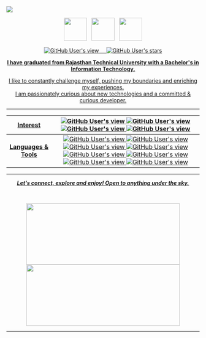 <img src="https://github.com/ayushi25jaiswal/ayushi-blog/assets/56766678/d93cdd74-6a85-4fd0-8b36-8f91d331e962">

<p align="center">
<a href="https://github.com/ayushi25jaiswal"><img src="https://d33wubrfki0l68.cloudfront.net/a040d3fe135a512291b3bcab94c329c590e5c275/a2511/images/github-octocat.svg" width="60" height="60"></a>&nbsp;&nbsp;&nbsp;<a href="https://www.linkedin.com/in/ayushi-jaiswal-69804a216/"><img src="https://cdn4.iconfinder.com/data/icons/social-messaging-ui-color-shapes-2-free/128/social-linkedin-circle-512.png" width="60" height="60"></a>&nbsp;&nbsp;&nbsp;<a href="https://ayushi25.hashnode.dev/"><img src="https://github.com/ayushi25jaiswal/ayushi-blog/assets/56766678/d77104da-2b4d-4b34-a7e2-cefa53db3987" width="60" height="60">
</p>

<p align="center">
  <img alt="GitHub User's view" src="https://komarev.com/ghpvc/?username=ayushi25jaiswal">&nbsp;&nbsp;&nbsp;&nbsp;
  <img alt="GitHub User's stars" src="https://img.shields.io/github/stars/ayushi25jaiswal?color=yellow&label=%20Stars%20">
</p>


<p align = "center"><b>
I have graduated from Rajasthan Technical University with a Bachelor's in Information Technology.</b>
</p>

<p align = "center">
I like to constantly challenge myself, pushing my boundaries and enriching my experiences. <br>I am passionately curious about new technologies and a committed & curious developer. 
</p>

---

| Interest | <img alt="GitHub User's view" src="https://img.shields.io/badge/%20-Web%20Development-%23C05CD4?style=for-the-badge"> <img alt="GitHub User's view" src="https://img.shields.io/badge/%20-Web%203-%23AA52BC?style=for-the-badge"> <img alt="GitHub User's view" src="https://img.shields.io/badge/%20-BlockChain-%239547A5?style=for-the-badge"> <img alt="GitHub User's view" src="https://img.shields.io/badge/%20-Full%20Stack-%23803D8D?style=for-the-badge"> |
| :---: | :---: |
| <b>Languages & Tools</b>    | <img alt="GitHub User's view" src="https://img.shields.io/badge/%20-C%2B%2B-%23FFEA61?style=for-the-badge"> <img alt="GitHub User's view" src="https://img.shields.io/badge/%20-Python-%23FFDD3C?style=for-the-badge"> <img alt="GitHub User's view" src="https://img.shields.io/badge/%20-JAVASCRIPT-%23E08307?style=for-the-badge"> <img alt="GitHub User's view" src="https://img.shields.io/badge/%20-NodeJs-%23F55301?style=for-the-badge"> <img alt="GitHub User's view" src="https://img.shields.io/badge/%20-React-%23DE4B00?style=for-the-badge"> <img alt="GitHub User's view" src="https://img.shields.io/badge/%20-Git-%23F03801?style=for-the-badge"> <img alt="GitHub User's view" src="https://img.shields.io/badge/%20-Docker-%23E60001?style=for-the-badge"> <img alt="GitHub User's view" src="https://img.shields.io/badge/%20-SQL-%239D0700?style=for-the-badge"> |

---

<p align = "center">
  <I><B>Let's connect, explore and enjoy! Open to anything under the sky.</B></I>
</p>

<br>

<p align = "center">
<img align="center" height="160" width="400" src="https://github-readme-stats.vercel.app/api?username=ayushi25jaiswal&theme=nightowl&show_icons=true" />
<img align="center" height="160" width="400" src="https://github-readme-stats.vercel.app/api/top-langs/?username=ayushi25jaiswal&layout=compact" />
</p>

---


